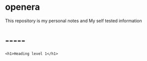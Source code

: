 # openera
This repository is my personal notes and My self tested information
# -----
	<h1>Heading level 1</h1>
